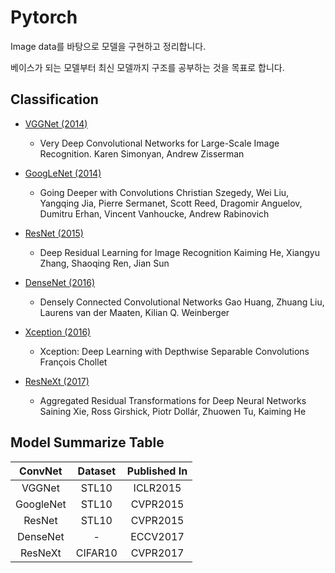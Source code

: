 # Pytorch

Image data를 바탕으로 모델을 구현하고 정리합니다. 

베이스가 되는 모델부터 최신 모델까지 구조를 공부하는 것을 목표로 합니다.

## Classification 
+ [VGGNet (2014)](https://arxiv.org/pdf/1409.1556.pdf)
  + Very Deep Convolutional Networks for Large-Scale Image Recognition. Karen Simonyan, Andrew Zisserman  
 
+ [GoogLeNet (2014)](https://arxiv.org/abs/1409.4842)
  + Going Deeper with Convolutions Christian Szegedy, Wei Liu, Yangqing Jia, Pierre Sermanet, Scott Reed, Dragomir Anguelov, Dumitru Erhan, Vincent Vanhoucke, Andrew Rabinovich 

+ [ResNet (2015)](https://arxiv.org/abs/1512.03385)
  + Deep Residual Learning for Image Recognition Kaiming He, Xiangyu Zhang, Shaoqing Ren, Jian Sun   

+ [DenseNet (2016)](https://arxiv.org/abs/1608.06993)
  + Densely Connected Convolutional Networks Gao Huang, Zhuang Liu, Laurens van der Maaten, Kilian Q. Weinberger
  
+ [Xception (2016)](https://arxiv.org/abs/1610.02357)
  + Xception: Deep Learning with Depthwise Separable Convolutions François Chollet

+ [ResNeXt (2017)](https://arxiv.org/abs/1611.05431)
  + Aggregated Residual Transformations for Deep Neural Networks Saining Xie, Ross Girshick, Piotr Dollár, Zhuowen Tu, Kaiming He
 
 
## Model Summarize Table

|         ConvNet            | Dataset |   Published In     |
|:--------------------------:|:-------:|:------------------:|
|          VGGNet            |  STL10  |      ICLR2015      |
|        GoogleNet           |  STL10  |      CVPR2015      |
|          ResNet            |  STL10  |      CVPR2015      |
|         DenseNet           |    -    |      ECCV2017      |
|          ResNeXt           | CIFAR10 |      CVPR2017      |
